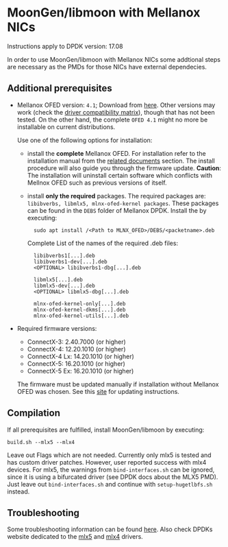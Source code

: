 MoonGen/libmoon with Mellanox NICs
==================================

Instructions apply to DPDK version: 17.08

In order to use MoonGen/libmoon with Mellanox NICs some addtional steps are necessary as the PMDs for those NICs have external dependecies.

Additional prerequisites
------------------------

 - Mellanox OFED version: ``4.1``; Download from [here](http://www.mellanox.com/page/products_dyn?product_family=26&mtag=linux). Other versions may work (check the [driver compatibility matrix](http://www.mellanox.com/page/mlnx_ofed_matrix?mtag=linux_sw_drivers)), though that has not been tested. On the other hand, the complete ``OFED 4.1`` might no more be installable on current distributions.
	
	Use one of the following options for installation:

	- install the **complete** Mellanox OFED. For installation refer to the installation manual from the [related documents](http://www.mellanox.com/page/products_dyn?product_family=26&mtag=linux) section. The install procedure will also guide you through the firmware update. **Caution**: The installation will uninstall certain software which conflicts with Mellnox OFED such as previous versions of itself.

	- install **only the required** packages. The required packages are: ``libibverbs, libmlx5, mlnx-ofed-kernel packages``. These packages can be found in the ``DEBS`` folder of Mellanox DPDK. Install the by executing:

			sudo apt install /<Path to MLNX_OFED>/DEBS/<packetname>.deb 

		Complete List of the names of the required .deb files:
	
			libibverbs1[...].deb
			libibverbs1-dev[...].deb
			<OPTIONAL> libibverbs1-dbg[...].deb
		
			libmlx5[...].deb
			libmlx5-dev[...].deb
			<OPTIONAL> libmlx5-dbg[...].deb
		
			mlnx-ofed-kernel-only[...].deb
			mlnx-ofed-kernel-dkms[...].deb
			mlnx-ofed-kernel-utils[...].deb
		
 
 - Required firmware versions:
 	- ConnectX-3: 2.40.7000 (or higher)
	- ConnectX-4: 12.20.1010 (or higher)
	- ConnectX-4 Lx: 14.20.1010 (or higher)
	- ConnectX-5: 16.20.1010 (or higher)
	- ConnectX-5 Ex: 16.20.1010 (or higher)

	The firmware must be updated manually if installation without Mellanox OFED was chosen. See this [site](http://www.mellanox.com/page/firmware_HCA_FW_update) for updating instructions.
	
	


Compilation
-----------

If all prerequisites are fulfilled, install MoonGen/libmoon by executing:

	build.sh --mlx5 --mlx4

Leave out Flags which are not needed. Currently only mlx5 is tested and has custom driver patches. However, user reported success with mlx4 devices. For mlx5, the warnings from ``bind-interfaces.sh`` can be ignored, since it is using a bifurcated driver (see DPDK docs about the MLX5 PMD). Just leave out ``bind-interfaces.sh`` and continue with ``setup-hugetlbfs.sh`` instead.


Troubleshooting
---------------

Some troubleshooting information can be found [here](https://community.mellanox.com/docs/DOC-2688). Also check DPDKs website dedicated to the [mlx5](http://dpdk.org/doc/guides/nics/mlx5.html) and [mlx4](http://dpdk.org/doc/guides/nics/mlx4.html) drivers.

